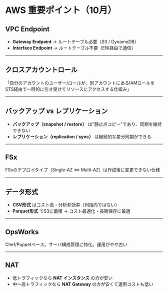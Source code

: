 # AWS 重要ポイント（10月）

## VPC Endpoint

- **Gateway Endpoint** → ルートテーブル必要（S3 / DynamoDB）
- **Interface Endpoint** → ルートテーブル不要（ENI経由で通信）

---

## クロスアカウントロール

「自分のアカウントのユーザー/ロールが、別アカウントにあるIAMロールをSTS経由で一時的に引き受けてリソースにアクセスする仕組み」

---

## バックアップ vs レプリケーション

- **バックアップ（snapshot / restore）** は"静止点コピー"であり、同期を維持できない
- **レプリケーション（replication / sync）** は継続的な差分同期ができる

---

## FSx

FSxのデプロイタイプ（Single-AZ ⇔ Multi-AZ）は作成後に変更できない仕様

---

## データ形式

- **CSV形式** はコスト高・分析非効率（列指向ではない）
- **Parquet形式** でS3に蓄積 → コスト最適化・長期保存に最適

---

## OpsWorks

Chef/Puppetベース。サーバ構成管理に特化。運用がやや古い

---

## NAT

- 低トラフィックなら **NAT インスタンス** の方が安い
- 中〜高トラフィックなら **NAT Gateway** の方が安くて運用コストも低い